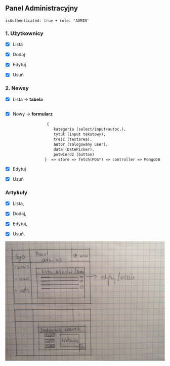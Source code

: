 ## Panel Administracyjny

    isAuthenticated: true + role: 'ADMIN'

### 1. Użytkownicy

-   [x] Lista

-   [x] Dodaj

-   [x] Edytuj

-   [x] Usuń

### 2. Newsy

-   [x] Lista -> **tabela**

    ```

    ```

-   [x] Nowy -> **formularz**

        			 {
        				kategoria (select/input+autoc.),
        				tytuł (input tekstowy),
        				treść (textarea),
        				autor (zalogowany user),
        				data (DatePicker),
        				potwierdź (button)
        			}  => store => fetch(POST) => controller => MongoDB


-   [x] Edytuj

-   [x] Usuń

### Artykuły

-   [x] Lista,

-   [x] Dodaj,

-   [x] Edytuj,

-   [x] Usuń.

![Struktura Panelu Administracyjnego](./drafts/admin-panel-structure.jpg "Struktura Panelu Administracyjnego")

